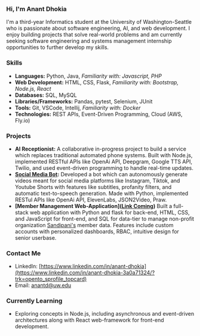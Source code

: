 ### Hi, I'm Anant Dhokia
I'm a third-year Informatics student at the University of Washington-Seattle who is passionate about software engineering, AI, and web development. I enjoy building projects that solve real-world problems and am currently seeking software engineering and systems management internship opportunities to further develop my skills.

### Skills
- **Languages:** Python, Java, _Familiarity with: Javascript, PHP_
- **Web Development:** HTML, CSS, Flask, _Familiarity with: Bootstrap, Node.js, React_
- **Databases:** SQL, MySQL
- **Libraries/Frameworks:** Pandas, pytest, Selenium, JUnit
- **Tools:** Git, VSCode, Intellij, _Familiarity with: Docker_
- **Technologies:** REST APIs, Event-Driven Programming, Cloud (AWS, Fly.io)

### Projects
- **AI Receptionist:** A collaborative in-progress project to build a service which replaces traditional automated phone systems. Built with Node.js, implemented RESTful APIs like OpenAi API, Deepgram, Google TTS API, Twilio, and used event-driven programming to handle real-time updates.
- **[Social Media Bot](https://github.com/AnantDH/Social-Media-Bot):** Developed a bot which can autonomously generate videos meant for social media platforms like Instagram, Tiktok, and Youtube Shorts with features like subtitles, profanity filters, and automatic text-to-speech generation. Made with Python, implemented RESTul APIs like OpenAi API, ElevenLabs, JSON2Video, Praw.
- **[Member Management Web-Application]([Link Coming](https://github.com/AnantDH/sandipani))** Built a full-stack web application with Python and flask for back-end, HTML, CSS, and JavaScript for front-end, and SQL for data-tier to manage non-profit organization [Sandipani's](https://sandipani.org/humanitarian-relief/other-humanitarian-activities/disaster-relief-rehabilitation/) member data. Features include custom accounts with personalized dashboards, RBAC, intuitive design for senior userbase.

### Contact Me
- LinkedIn: [https://www.linkedin.com/in/anant-dhokia](https://www.linkedin.com/in/anant-dhokia-3a0a71324/?trk=opento_sprofile_topcard)
- Email: anantd@uw.edu

### Currently Learning
- Exploring concepts in Node.js, including asynchronous and event-driven architectures along with React web-framework for front-end development.

